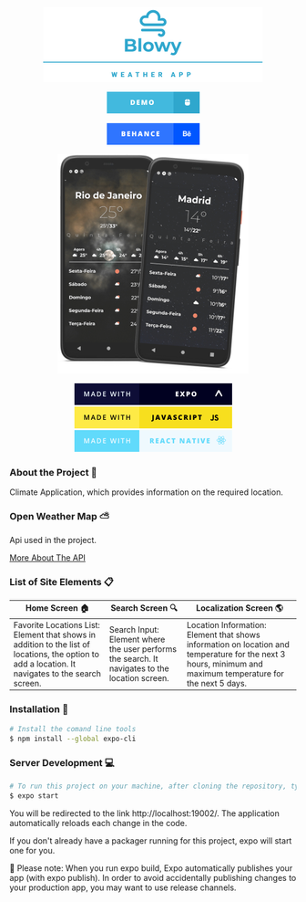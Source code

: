 <p align="center"> 
  <img src="https://github.com/aline-borges/blowy/blob/master/assets/images/readme-banner.png?raw=true">
</p>

<p align="center"> 
  <a href="https://snack.expo.io/@alineborges/bfc3d7">
    <img src="https://github.com/aline-borges/blowy/blob/master/assets/images/badges/demo.png">
  </a> 
</p>

<p align="center">
  <a href="https://www.behance.net/gallery/109094125/Blowy">
    <img src="https://github.com/aline-borges/aline-borges/blob/master/behance.png?raw=true">
  </a>  
</p>

<p align="center"> 
  <img src="https://github.com/aline-borges/blowy/blob/master/assets/images/blowy-screen.png">
</p>

<p align="center"> 
  <img src="https://github.com/aline-borges/blowy/blob/master/assets/images/badges/expo.png?raw=true">
  <img src="https://github.com/aline-borges/blowy/blob/master/assets/images/badges/javascript.png?raw=true">
  <img src="https://github.com/aline-borges/blowy/blob/master/assets/images/badges/reactNative.png">
</p>

### About the Project :construction_worker:

Climate Application, which provides information on the required location.

### Open Weather Map :partly_sunny:
<p>Api used in the project. </p>
<a href="https://openweathermap.org/guide">
  More About The API
</a>

### List of Site Elements :clipboard:

| Home Screen 🏠 | Search Screen 🔍 | Localization Screen 🌎 |
| ------ | ------ | ------ |
| Favorite Locations List: Element that shows in addition to the list of locations, the option to add a location. It navigates to the search screen. | Search Input: Element where the user performs the search. It navigates to the location screen. | Location Information: Element that shows information on location and temperature for the next 3 hours, minimum and maximum temperature for the next 5 days.

### Installation :wrench:

```sh
# Install the comand line tools
$ npm install --global expo-cli
```

### Server Development :computer:

```sh
# To run this project on your machine, after cloning the repository, type expo start
$ expo start
```

 You will be redirected to the link http://localhost:19002/. The application automatically reloads each change in the code.

If you don't already have a packager running for this project, expo will start one for you.

:pushpin: Please note: When you run expo build, Expo automatically publishes your app (with expo publish). In order to avoid accidentally publishing changes to your production app, you may want to use release channels.